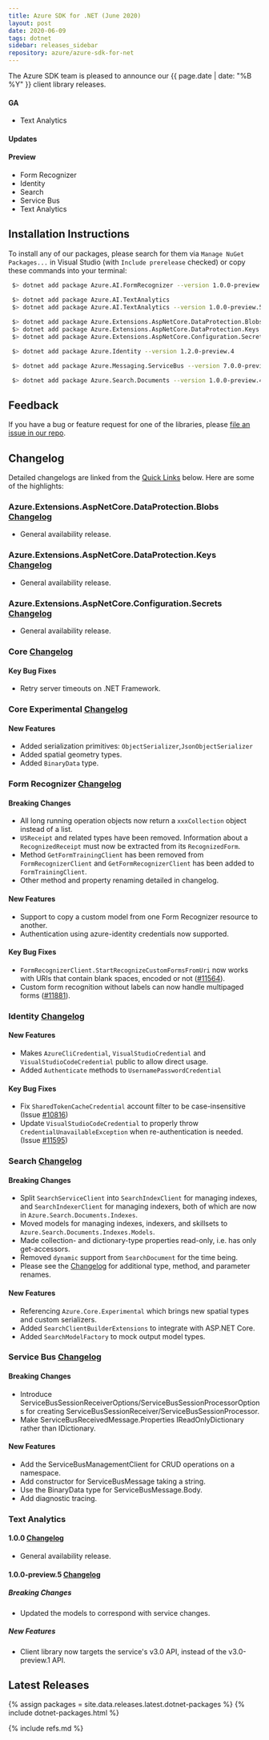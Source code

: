 ```yaml
---
title: Azure SDK for .NET (June 2020)
layout: post
date: 2020-06-09
tags: dotnet
sidebar: releases_sidebar
repository: azure/azure-sdk-for-net
---
```


The Azure SDK team is pleased to announce our {{ page.date | date: "%B %Y" }} client library releases.

#### GA

- Text Analytics

#### Updates


#### Preview

- Form Recognizer
- Identity
- Search
- Service Bus
- Text Analytics

## Installation Instructions

To install any of our packages, please search for them via `Manage NuGet Packages...` in Visual Studio (with `Include prerelease` checked) or copy these commands into your terminal:

```bash
 $> dotnet add package Azure.AI.FormRecognizer --version 1.0.0-preview.3

 $> dotnet add package Azure.AI.TextAnalytics
 $> dotnet add package Azure.AI.TextAnalytics --version 1.0.0-preview.5
 
 $> dotnet add package Azure.Extensions.AspNetCore.DataProtection.Blobs
 $> dotnet add package Azure.Extensions.AspNetCore.DataProtection.Keys
 $> dotnet add package Azure.Extensions.AspNetCore.Configuration.Secrets

 $> dotnet add package Azure.Identity --version 1.2.0-preview.4

 $> dotnet add package Azure.Messaging.ServiceBus --version 7.0.0-preview.3

 $> dotnet add package Azure.Search.Documents --version 1.0.0-preview.4
```

## Feedback

If you have a bug or feature request for one of the libraries, please [file an issue in our repo](https://github.com/Azure/azure-sdk-for-net/issues/new/choose).

## Changelog

Detailed changelogs are linked from the [Quick Links](#quick-links) below. Here are some of the highlights:

### Azure.Extensions.AspNetCore.DataProtection.Blobs [Changelog](https://github.com/Azure/azure-sdk-for-net/blob/Azure.Extensions.AspNetCore.DataProtection.Blobs_1.0.0/sdk/extensions/Azure.Extensions.AspNetCore.DataProtection.Blobs/CHANGELOG.md)

- General availability release.

### Azure.Extensions.AspNetCore.DataProtection.Keys [Changelog](https://github.com/Azure/azure-sdk-for-net/blob/Azure.Extensions.AspNetCore.DataProtection.Keys_1.0.0/sdk/extensions/Azure.Extensions.AspNetCore.DataProtection.Keys/CHANGELOG.md)

- General availability release.

### Azure.Extensions.AspNetCore.Configuration.Secrets [Changelog](https://github.com/Azure/azure-sdk-for-net/blob/Azure.Extensions.AspNetCore.Configuration.Secrets_1.0.0/sdk/extensions/Azure.Extensions.AspNetCore.Configuration.Secrets/CHANGELOG.md)

- General availability release.

### Core [Changelog](https://github.com/Azure/azure-sdk-for-net/blob/Azure.Core_1.2.2/sdk/core/Azure.Core/CHANGELOG.md)

#### Key Bug Fixes
- Retry server timeouts on .NET Framework.

### Core Experimental [Changelog](https://github.com/Azure/azure-sdk-for-net/blob/Azure.Core.Experimental_0.1.0-preview.1/sdk/core/Azure.Core.Experimental/CHANGELOG.md)

#### New Features
- Added serialization primitives: `ObjectSerializer`,`JsonObjectSerializer`
- Added spatial geometry types.
- Added `BinaryData` type.

### Form Recognizer [Changelog](https://github.com/Azure/azure-sdk-for-net/blob/master/sdk/formrecognizer/Azure.AI.FormRecognizer/CHANGELOG.md#100-preview3-06-10-2020)

#### Breaking Changes
- All long running operation objects now return a `xxxCollection` object instead of a list.
- `USReceipt` and related types have been removed. Information about a `RecognizedReceipt` must now be extracted from its `RecognizedForm`.
- Method `GetFormTrainingClient` has been removed from `FormRecognizerClient` and `GetFormRecognizerClient` has been added to `FormTrainingClient`.
- Other method and property renaming detailed in changelog.

#### New Features
- Support to copy a custom model from one Form Recognizer resource to another.
- Authentication using azure-identity credentials now supported.

#### Key Bug Fixes
- `FormRecognizerClient.StartRecognizeCustomFormsFromUri` now works with URIs that contain blank spaces, encoded or not ([#11564](https://github.com/Azure/azure-sdk-for-net/issues/11564)).
- Custom form recognition without labels can now handle multipaged forms ([#11881](https://github.com/Azure/azure-sdk-for-net/issues/11881)).

 ### Identity [Changelog](https://github.com/Azure/azure-sdk-for-net/blob/master/sdk/identity/Azure.Identity/CHANGELOG.md#120-preview4)

#### New Features
- Makes `AzureCliCredential`, `VisualStudioCredential` and `VisualStudioCodeCredential` public to allow direct usage.
- Added `Authenticate` methods to `UsernamePasswordCredential`

#### Key Bug Fixes
- Fix `SharedTokenCacheCredential` account filter to be case-insensitive (Issue [#10816](https://github.com/Azure/azure-sdk-for-net/issues/10816))
- Update `VisualStudioCodeCredential` to properly throw `CredentialUnavailableException` when re-authentication is needed. (Issue [#11595](https://github.com/Azure/azure-sdk-for-net/issues/11595))

 ### Search [Changelog](https://github.com/Azure/azure-sdk-for-net/blob/master/sdk/search/Azure.Search.Documents/CHANGELOG.md#100-preview4-2020-06-09)

#### Breaking Changes
 - Split `SearchServiceClient` into `SearchIndexClient` for managing indexes, and `SearchIndexerClient` for managing indexers, both of which are now in `Azure.Search.Documents.Indexes`.
 - Moved models for managing indexes, indexers, and skillsets to `Azure.Search.Documents.Indexes.Models`.
 - Made collection- and dictionary-type properties read-only, i.e. has only get-accessors.
 - Removed `dynamic` support from `SearchDocument` for the time being.
 - Please see the [Changelog](https://github.com/Azure/azure-sdk-for-net/blob/master/sdk/search/Azure.Search.Documents/CHANGELOG.md#100-preview4-2020-06-09) for additional type, method, and parameter renames.

#### New Features
 - Referencing `Azure.Core.Experimental` which brings new spatial types and custom serializers.
 - Added `SearchClientBuilderExtensions` to integrate with ASP.NET Core.
 - Added `SearchModelFactory` to mock output model types.

 ### Service Bus [Changelog](https://github.com/Azure/azure-sdk-for-net/blob/master/sdk/servicebus/Azure.Messaging.ServiceBus/CHANGELOG.md#700-preview3-2020-06-08)

#### Breaking Changes
- Introduce ServiceBusSessionReceiverOptions/ServiceBusSessionProcessorOptions for creating ServiceBusSessionReceiver/ServiceBusSessionProcessor.
- Make ServiceBusReceivedMessage.Properties IReadOnlyDictionary rather than IDictionary.

#### New Features
- Add the ServiceBusManagementClient for CRUD operations on a namespace.
- Add constructor for ServiceBusMessage taking a string.
- Use the BinaryData type for ServiceBusMessage.Body.
- Add diagnostic tracing.

### Text Analytics 

#### 1.0.0 [Changelog](https://github.com/Azure/azure-sdk-for-net/blob/master/sdk/textanalytics/Azure.AI.TextAnalytics/CHANGELOG.md#100-2020-06-09)

- General availability release.

#### 1.0.0-preview.5 [Changelog](https://github.com/Azure/azure-sdk-for-net/blob/master/sdk/textanalytics/Azure.AI.TextAnalytics/CHANGELOG.md#100-preview5-2020-05-27)

##### Breaking Changes
- Updated the models to correspond with service changes.

##### New Features
- Client library now targets the service's v3.0 API, instead of the v3.0-preview.1 API.

## Latest Releases

{% assign packages = site.data.releases.latest.dotnet-packages %}
{% include dotnet-packages.html %}

{% include refs.md %}
